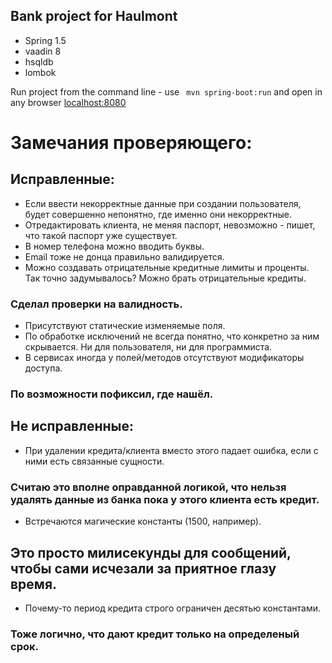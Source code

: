 ## Bank project for Haulmont

- Spring 1.5
- vaadin 8
- hsqldb
- lombok

Run project from the command line - use ``` mvn spring-boot:run``` and open in any browser [localhost:8080](https://localhost:8080/)

# Замечания проверяющего:
## Исправленные:
- Если ввести некорректные данные при создании пользователя, будет совершенно непонятно, где именно они некорректные.
- Отредактировать клиента, не меняя паспорт, невозможно - пишет, что такой паспорт уже существует.
- В номер телефона можно вводить буквы.
- Email тоже не донца правильно валидируется.
- Можно создавать отрицательные кредитные лимиты и проценты. Так точно задумывалось? Можно брать отрицательные кредиты.

### Сделал проверки на валидность.
- Присутствуют статические изменяемые поля.
- По обработке исключений не всегда понятно, что конкретно за ним скрывается. Ни для пользователя, ни для программиста.
- В сервисах иногда у полей/методов отсутствуют модификаторы доступа.

### По возможности пофиксил, где нашёл.
## Не исправленные:
- При удалении кредита/клиента вместо этого падает ошибка, если с ними есть связанные сущности. 

### Считаю это вполне оправданной логикой, что нельзя удалять данные из банка пока у этого клиента есть кредит.
- Встречаются магические константы (1500, например).

## Это просто милисекунды для сообщений, чтобы сами исчезали за приятное глазу время.
- Почему-то период кредита строго ограничен десятью константами.

### Тоже логично, что дают кредит только на определеный срок.
